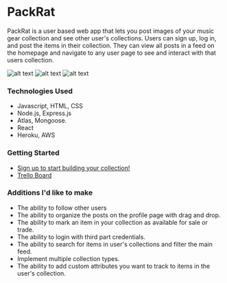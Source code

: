# PackRat

PackRat is a user based web app that lets you post images of your music gear collection and see other user's collections. Users can sign up, log in, and post the items in their collection. They can view all posts in a feed on the homepage and navigate to any user page to see and interact with that users collection. 

![alt text](https://i.imgur.com/Gq4lnNt.png)
![alt text](https://i.imgur.com/VKUFDmZ.jpg)
![alt text](https://i.imgur.com/DqswkRH.png)
### Technologies Used
- Javascript, HTML, CSS
- Node.js, Express.js
- Atlas, Mongoose.
- React
- Heroku, AWS
### Getting Started
- [Sign up to start building your collection!](https://pack-rat.herokuapp.com/)
- [Trello Board](https://trello.com/b/dvQFRrwm/packrat)
### Additions I'd like to make
- The ability to follow other users
- The ability to organize the posts on the profile page with drag and drop. 
- The ability to mark an item in your collection as available for sale or trade. 
- The ability to login with third part credentials. 
- The ability to search for items in user's collections and filter the main feed. 
- Implement multiple collection types.
- The ability to add custom attributes you want to track to items in the user's collection.

